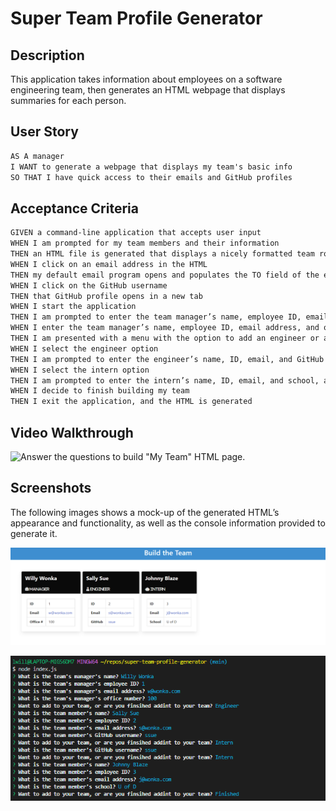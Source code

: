 # Super Team Profile Generator

## Description
This application takes information about employees on a software engineering team, then generates an HTML webpage that displays summaries for each person.

## User Story

```md
AS A manager
I WANT to generate a webpage that displays my team's basic info
SO THAT I have quick access to their emails and GitHub profiles
```

## Acceptance Criteria

```md
GIVEN a command-line application that accepts user input
WHEN I am prompted for my team members and their information
THEN an HTML file is generated that displays a nicely formatted team roster based on user input
WHEN I click on an email address in the HTML
THEN my default email program opens and populates the TO field of the email with the address
WHEN I click on the GitHub username
THEN that GitHub profile opens in a new tab
WHEN I start the application
THEN I am prompted to enter the team manager’s name, employee ID, email address, and office number
WHEN I enter the team manager’s name, employee ID, email address, and office number
THEN I am presented with a menu with the option to add an engineer or an intern or to finish building my team
WHEN I select the engineer option
THEN I am prompted to enter the engineer’s name, ID, email, and GitHub username, and I am taken back to the menu
WHEN I select the intern option
THEN I am prompted to enter the intern’s name, ID, email, and school, and I am taken back to the menu
WHEN I decide to finish building my team
THEN I exit the application, and the HTML is generated
```

## Video Walkthrough

![Answer the questions to build "My Team" HTML page.](https://drive.google.com/file/d/1L3CuXKeZTg0lUUOEDXZf8nNrCUzGMny2/view)


## Screenshots

The following images shows a mock-up of the generated HTML’s appearance and functionality, as well as the console information provided to generate it.

![HTML webpage titled “My Team” features three boxes listing employee names, titles, and other key info.](./assets/images/webpage-screenshot.png)

![Console showing how employee names, titles, and other key info are gathered.](./assets/images/console-screenshot.png)